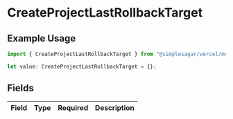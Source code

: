 # CreateProjectLastRollbackTarget

## Example Usage

```typescript
import { CreateProjectLastRollbackTarget } from "@simplesagar/vercel/models/createprojectop.js";

let value: CreateProjectLastRollbackTarget = {};
```

## Fields

| Field       | Type        | Required    | Description |
| ----------- | ----------- | ----------- | ----------- |
